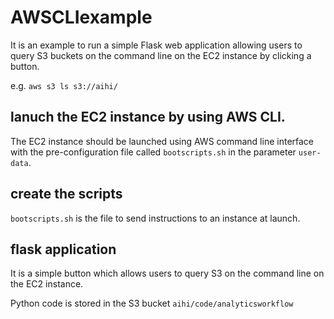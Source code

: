 # AWSCLIexample
It is an example to run a simple Flask web application allowing users to query S3 buckets on the command line on the EC2 instance by clicking a button.

e.g. `aws s3 ls s3://aihi/`
## lanuch the EC2 instance by using AWS CLI.
The EC2 instance should be launched using AWS command line interface with the pre-configuration file called `bootscripts.sh` in the parameter `user-data`.

## create the scripts
`bootscripts.sh` is the file to send instructions to an instance at launch.

## flask application
It is a simple button which allows users to query S3 on the command line on the EC2 instance.

Python code is stored in the S3 bucket `aihi/code/analyticsworkflow`
